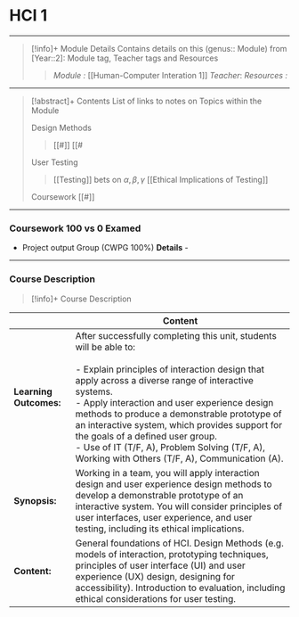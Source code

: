# HCI 1 
---
> [!info]+ Module Details
> Contains details on this (genus:: Module) from [Year::2]: Module tag, Teacher tags and Resources 
> > *Module :* [[Human-Computer Interation 1]]
> > *Teacher*: 
> > *Resources :*

---
> [!abstract]+ Contents
> List of links to notes on Topics within the Module
> 
> Design Methods
> > [[#]]
> > [[#
> 
> User Testing
> > [[Testing]] bets on $\alpha,\beta,\gamma$
> > 	[[Ethical Implications of Testing]]
> 
> Coursework
> [[#]]

---
### Coursework 100 vs 0 Examed
- Project output Group (CWPG 100%)
	**Details** - 
---
### Course Description

> [!info]+  Course Description
> 
|                        | Content                                                                                                                                                                                                                                                                                                                                                                                                                                                                  |
| ---------------------- | ------------------------------------------------------------------------------------------------------------------------------------------------------------------------------------------------------------------------------------------------------------------------------------------------------------------------------------------------------------------------------------------------------------------------------------------------------------------------ |
| **Learning Outcomes:** | After successfully completing this unit, students will be able to:<br><br>- Explain principles of interaction design that apply across a diverse range of interactive systems.<br>- Apply interaction and user experience design methods to produce a demonstrable prototype of an interactive system, which provides support for the goals of a defined user group.<br>- Use of IT (T/F, A), Problem Solving (T/F, A), Working with Others (T/F, A), Communication (A). |
| **Synopsis:**          | Working in a team, you will apply interaction design and user experience design methods to develop a demonstrable prototype of an interactive system. You will consider principles of user interfaces, user experience, and user testing, including its ethical implications.                                                                                                                                                                                            |
| **Content:**           | General foundations of HCI. Design Methods (e.g. models of interaction, prototyping techniques, principles of user interface (UI) and user experience (UX) design, designing for accessibility). Introduction to evaluation, including ethical considerations for user testing.                                                                                                                                                                                          |

